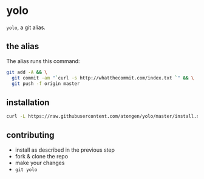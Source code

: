 # yolo

`yolo`, a git alias.

## the alias

The alias runs this command:

```sh
git add -A && \
  git commit -am "`curl -s http://whatthecommit.com/index.txt `" && \
  git push -f origin master
```

## installation

```sh
curl -L https://raw.githubusercontent.com/atongen/yolo/master/install.sh | sudo bash
```

## contributing

* install as described in the previous step
* fork & clone the repo
* make your changes
* `git yolo`
